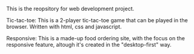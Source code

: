 This is the reopsitory for web development project.

Tic-tac-toe: This is a 2-player tic-tac-toe game that can be played in the browser. Written with html, css and javascript.

Responsive: This is a made-up food ordering site, with the focus on the responsive feature, altough it's created in the "desktop-first" way.
